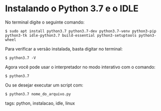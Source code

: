 # Instalando o Python 3.7 e o IDLE

No terminal digite o seguinte comando:
```
$ sudo apt install python3.7 python3.7-dev python3.7-venv python3-pip python3-tk idle-python3.7 build-essential python3-setuptools python3-wheel
```
Para verificar a versão instalada, basta digitar no terminal:
```
$ python3.7 -V
```
Agora você pode usar o interpretador no modo interativo com o comando:
```
$ python3.7
```
Ou se desejar executar um script com:
```
$ python3.7 nome_do_arquivo.py
```

tags: python, instalacao, idle, linux
